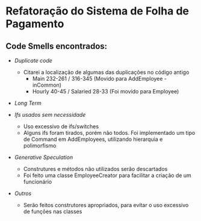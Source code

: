 # Refatoração do Sistema de Folha de Pagamento

## Code Smells encontrados:

- *Duplicate code*
    - Citarei a localização de algumas das duplicações no código antigo
        - Main 232-261 / 316-345 (Movido para AddEmployee - inCommon)
        - Hourly 40-45 / Salaried 28-33 (Foi movido para Employee)

- *Long Term*
- *Ifs usados sem necessidade*
    - Uso excessivo de ifs/switches
    - Alguns ifs foram tirados, porém não todos. Foi implementado um tipo de Command em AddEmployees, utilizando hierarquia e polimorfismo
- *Generative Speculation*
    - Construtures e métodos não utilizados serão descartados
    - Foi feito uma classe EmployeeCreator para facilitar a criação de um funcionário
- *Outros*
    - Serão feitos construtores apropriados, para evitar o uso excessivo de funções nas classes

